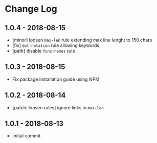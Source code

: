# Change Log

## 1.0.4 - 2018-08-15

 - [minor] loosen `max-len` rule extending max line lenght to 150 chars
 - [fix] `dot-notation` rule allowing keywords
 - [path] disable `func-names` rule
 
## 1.0.3 - 2018-08-15

 - Fix package installation guide using NPM 

## 1.0.2 - 2018-08-14

 - [patch: loosen rules] ignore links in `max-len`
 
## 1.0.1 - 2018-08-13

 - Initial commit.